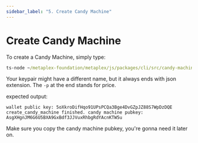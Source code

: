 ```yaml
---
sidebar_label: "5. Create Candy Machine"
---
```


# Create Candy Machine

To create a Candy Machine, simply type:

```cmd
ts-node ~/metaplex-foundation/metaplex/js/packages/cli/src/candy-machine-cli.ts create_candy_machine --env devnet --keypair ~/.config/solana/devnet.json -p 1
```

Your keypair might have a different name, but it always ends with json extension. The `-p` at the end stands for price.

expected output:
```
wallet public key: 5oXkroDifHqo91UPsPCQa3Bge4DvGZpJZ88S7WpDzDQE
create_candy_machine finished. candy machine pubkey: AsgXHgnJM6G6U5BXA9GxBdf3JJVuxRhbgRdYAcnKTW5u
```

Make sure you copy the candy machine pubkey, you're gonna need it later on.
